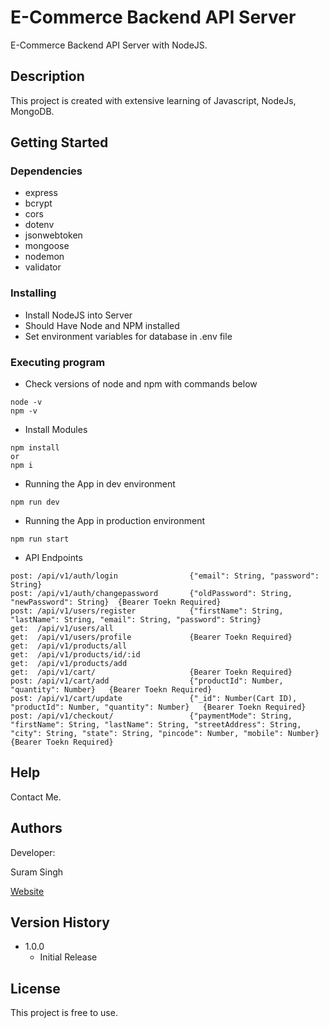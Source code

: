 # E-Commerce Backend API Server

E-Commerce Backend API Server with NodeJS.

## Description

This project is created with extensive learning of Javascript, NodeJs, MongoDB.

## Getting Started

### Dependencies

* express
* bcrypt
* cors
* dotenv
* jsonwebtoken
* mongoose
* nodemon
* validator

### Installing

* Install NodeJS into Server
* Should Have Node and NPM installed
* Set environment variables for database in .env file

### Executing program

* Check versions of node and npm with commands below
```
node -v
npm -v
```
* Install Modules
```
npm install
or
npm i
```
* Running the App in dev environment

```
npm run dev
```
* Running the App in production environment

```
npm run start
```
* API Endpoints

```
post: /api/v1/auth/login                {"email": String, "password": String}
post: /api/v1/auth/changepassword       {"oldPassword": String, "newPassword": String}  {Bearer Toekn Required}
post: /api/v1/users/register            {"firstName": String, "lastName": String, "email": String, "password": String}
get:  /api/v1/users/all
get:  /api/v1/users/profile             {Bearer Toekn Required}
get:  /api/v1/products/all
get:  /api/v1/products/id/:id
get:  /api/v1/products/add
get:  /api/v1/cart/                     {Bearer Toekn Required}
post: /api/v1/cart/add                  {"productId": Number, "quantity": Number}   {Bearer Toekn Required}
post: /api/v1/cart/update               {"_id": Number(Cart ID), "productId": Number, "quantity": Number}   {Bearer Toekn Required}
post: /api/v1/checkout/                 {"paymentMode": String, "firstName": String, "lastName": String, "streetAddress": String, "city": String, "state": String, "pincode": Number, "mobile": Number} {Bearer Toekn Required}

```


## Help

Contact Me.

## Authors

Developer:

Suram Singh  

[Website](https://suramsingh.com/)

## Version History

* 1.0.0
    * Initial Release

## License

This project is free to use.
